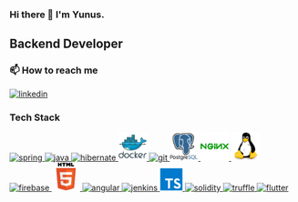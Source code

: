 ### Hi there 👋 I'm Yunus.

<!--
**yunusbagriyanik/yunusbagriyanik** is a ✨ _special_ ✨ repository because its `README.md` (this file) appears on your GitHub profile.

Here are some ideas to get you started:

- 🌱 I’m currently learning ...
- 👯 I’m looking to collaborate on ...
- 🤔 I’m looking for help with ...
- 💬 Ask me about ...
- 📫 How to reach me: ...
- 😄 Pronouns: ...
- ⚡ Fun fact: ...
-->
## Backend Developer

### 📫 How to reach me
<p align="left"> 
<a href="https://tr.linkedin.com/in/yunusbgrynk" target="_blank"> <img src="https://image.similarpng.com/very-thumbnail/2020/07/Linkedin-logo-transparent-PNG.png" alt="linkedin" width="40" height="40"/>
</a>


<h3 align="left">Tech Stack</h3>
<p align="left"> 
<a href="https://www.spring.io" target="_blank"> <img src="https://spring.io/images/spring-logo-9146a4d3298760c2e7e49595184e1975.svg" alt="spring" width="100" height="50"/>
<a href="https://www.java.com/en/" target="_blank"> <img src="https://upload.wikimedia.org/wikipedia/tr/2/2e/Java_Logo.svg" alt="java" width="50" height="50"/>
<a href="https://hibernate.org/orm/" target="_blank"> <img src="https://in.relation.to/images/hibernate_icon_whitebkg.svg" alt="hibernate" width="50" height="50"/>
<a href="https://www.docker.com/" target="_blank"> <img src="https://raw.githubusercontent.com/devicons/devicon/master/icons/docker/docker-original-wordmark.svg" alt="docker" width="50" height="50"/>
<a href="https://git-scm.com/" target="_blank"> <img src="https://www.vectorlogo.zone/logos/git-scm/git-scm-icon.svg" alt="git" width="50" height="50"/>
<a href="https://www.postgresql.org" target="_blank"> <img src="https://raw.githubusercontent.com/devicons/devicon/master/icons/postgresql/postgresql-original-wordmark.svg" alt="postgresql" width="50" height="50"/>
<a href="https://www.nginx.com" target="_blank"> <img src="https://raw.githubusercontent.com/devicons/devicon/master/icons/nginx/nginx-original.svg" alt="nginx" width="50" height="50"/><a href="https://www.linux.org/" target="_blank"> <img src="https://raw.githubusercontent.com/devicons/devicon/master/icons/linux/linux-original.svg" alt="linux" width="50" height="50"/>
<a href="https://firebase.google.com/" target="_blank"> <img src="https://www.vectorlogo.zone/logos/firebase/firebase-icon.svg" alt="firebase" width="50" height="50"/>
<a href="https://www.w3.org/html/" target="_blank"> <img src="https://raw.githubusercontent.com/devicons/devicon/master/icons/html5/html5-original-wordmark.svg" alt="html5" width="50" height="50"/> 
<a href="https://angular.io/" target="_blank"> <img src="https://wikiimg.tojsiabtv.com/wikipedia/commons/thumb/c/cf/Angular_full_color_logo.svg/1200px-Angular_full_color_logo.svg.png" alt="angular" width="50" height="50"/>
<a href="https://www.jenkins.io" target="_blank"> <img src="https://www.vectorlogo.zone/logos/jenkins/jenkins-icon.svg" alt="jenkins" width="50" height="50"/>
<a href="https://www.typescriptlang.org/" target="_blank"> <img src="https://raw.githubusercontent.com/devicons/devicon/master/icons/typescript/typescript-original.svg" alt="typescript" width="40" height="40"/>
<a href="https://trufflesuite.com/" target="_blank"> <img src="https://solidity-by-example.org/static/media/logo.ed2942c41ca20fd4f70a.png" alt="solidity" width="50" height="50"/>
<a href="https://www.solidity.io/" target="_blank"> <img src="https://trufflesuite.com/assets/logo.png" alt="truffle" width="40" height="40"/>
<a href="https://www.flutter.io/" target="_blank"> <img src="https://res.cloudinary.com/startup-grind/image/upload/c_fill,dpr_3,f_auto,g_center,h_175,q_auto:good,w_175/v1/gcs/platform-data-dsc/events/flutterlogo_Ni49mu8.png" alt="flutter" width="40" height="40"/>
</p>
